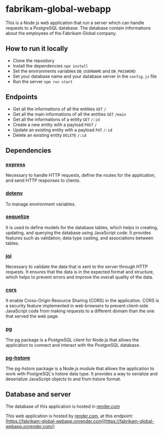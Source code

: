 # fabrikam-global-webapp

This is a Node js web application that run a server which can handle requests to a PostgreSQL database.
The database contain informations about the employees of the Fabrikam Global company.

## How to run it locally

- Clone the repository
- Install the dependencies `npm install`
- Set the environments variables `DB_USERNAME` and `DB_PASSWORD`
- Set your database name and your database server in the `config.js` file
- Run the server `npm run start`

## Endpoints

- Get all the informations of all the entities `GET` `/`
- Get all the main informations of all the entities `GET` `/main`
- Get all the informations of a entity `GET` `/:id`
- Create a new entity with a payload `POST` `/`
- Update an existing entity with a payload `PUT` `/:id`
- Delete an existing entity `DELETE` `/:id`

## Dependencies

### [express](https://expressjs.com/)

Necessary to handle HTTP requests, define the routes for the application, and send HTTP responses to clients.

### [dotenv](https://github.com/motdotla/dotenv)

To manage environment variables.

### [sequelize](https://sequelize.org/)

It is used to define models for the database tables, which helps in creating, updating, and querying the database using JavaScript code. It provides features such as validation, data type casting, and associations between tables.

### [joi](https://joi.dev/)

Necessary to validate the data that is sent to the server through HTTP requests. It ensures that the data is in the expected format and structure, which helps to prevent errors and improve the overall quality of the data.

### [cors](https://github.com/expressjs/cors)

It enable Cross-Origin Resource Sharing (CORS) in the application. CORS is a security feature implemented in web browsers to prevent client-side JavaScript code from making requests to a different domain than the one that served the web page.

### [pg](https://github.com/brianc/node-postgres)
The pg package is a PostgreSQL client for Node.js that allows the application to connect and interact with the PostgreSQL database.

### [pg-hstore](https://github.com/scarney81/pg-hstore)
The pg-hstore package is a Node.js module that allows the application to work with PostgreSQL's hstore data type. It provides a way to serialize and deserialize JavaScript objects to and from hstore format.

## Database and server

The database of this application is hosted in [render.com](https://render.com/)

This web application is hosted by [render.com](https://render.com/), at this endpoint: [https://fabrikam-global-webapp.onrender.com](https://fabrikam-global-webapp.onrender.com/)
